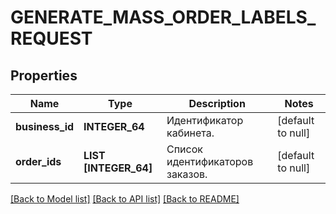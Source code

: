 # GENERATE_MASS_ORDER_LABELS_REQUEST

## Properties
Name | Type | Description | Notes
------------ | ------------- | ------------- | -------------
**business_id** | **INTEGER_64** | Идентификатор кабинета. | [default to null]
**order_ids** | **LIST [INTEGER_64]** | Список идентификаторов заказов. | [default to null]

[[Back to Model list]](../README.md#documentation-for-models) [[Back to API list]](../README.md#documentation-for-api-endpoints) [[Back to README]](../README.md)


